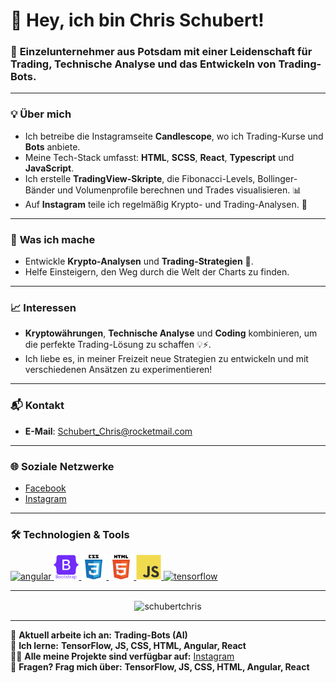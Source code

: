 # 👋 Hey, ich bin Chris Schubert!

### 🚀 **Einzelunternehmer** aus Potsdam mit einer Leidenschaft für **Trading**, **Technische Analyse** und das Entwickeln von **Trading-Bots**.

---

### 💡 Über mich
- Ich betreibe die Instagramseite **Candlescope**, wo ich Trading-Kurse und **Bots** anbiete.
- Meine Tech-Stack umfasst: **HTML**, **SCSS**, **React**, **Typescript** und **JavaScript**.
- Ich erstelle **TradingView-Skripte**, die Fibonacci-Levels, Bollinger-Bänder und Volumenprofile berechnen und Trades visualisieren. 📊
- Auf **Instagram** teile ich regelmäßig Krypto- und Trading-Analysen. 📱

---

### 🎯 **Was ich mache**
- Entwickle **Krypto-Analysen** und **Trading-Strategien** 🧠.
- Helfe Einsteigern, den Weg durch die Welt der Charts zu finden.

---

### 📈 **Interessen**
- **Kryptowährungen**, **Technische Analyse** und **Coding** kombinieren, um die perfekte Trading-Lösung zu schaffen 💡⚡.
- Ich liebe es, in meiner Freizeit neue Strategien zu entwickeln und mit verschiedenen Ansätzen zu experimentieren!

---

### 📬 Kontakt
- **E-Mail**: [Schubert_Chris@rocketmail.com](mailto:Schubert_Chris@rocketmail.com)  

---

### 🌐 Soziale Netzwerke
- [Facebook](https://fb.com/chris%20schubert)
- [Instagram](https://instagram.com/candlescope)

---

### 🛠️ Technologien & Tools
<p align="left"> 
<a href="https://angular.io" target="_blank" rel="noreferrer"> <img src="https://angular.io/assets/images/logos/angular/angular.svg" alt="angular" width="40" height="40"/> </a> 
<a href="https://getbootstrap.com" target="_blank" rel="noreferrer"> <img src="https://raw.githubusercontent.com/devicons/devicon/master/icons/bootstrap/bootstrap-plain-wordmark.svg" alt="bootstrap" width="40" height="40"/> </a> 
<a href="https://www.w3schools.com/css/" target="_blank" rel="noreferrer"> <img src="https://raw.githubusercontent.com/devicons/devicon/master/icons/css3/css3-original-wordmark.svg" alt="css3" width="40" height="40"/> </a> 
<a href="https://www.w3.org/html/" target="_blank" rel="noreferrer"> <img src="https://raw.githubusercontent.com/devicons/devicon/master/icons/html5/html5-original-wordmark.svg" alt="html5" width="40" height="40"/> </a> 
<a href="https://developer.mozilla.org/en-US/docs/Web/JavaScript" target="_blank" rel="noreferrer"> <img src="https://raw.githubusercontent.com/devicons/devicon/master/icons/javascript/javascript-original.svg" alt="javascript" width="40" height="40"/> </a> 
<a href="https://www.tensorflow.org" target="_blank" rel="noreferrer"> <img src="https://www.vectorlogo.zone/logos/tensorflow/tensorflow-icon.svg" alt="tensorflow" width="40" height="40"/> </a>
</p>

---

<p align="center">
<img align="center" src="https://github-readme-stats.vercel.app/api/top-langs?username=schubertchris&show_icons=true&locale=en&layout=compact" alt="schubertchris" />
</p>

---

🔭 **Aktuell arbeite ich an:** **Trading-Bots (AI)**  
🌱 **Ich lerne:** **TensorFlow, JS, CSS, HTML, Angular, React**  
👨‍💻 **Alle meine Projekte sind verfügbar auf:** [Instagram](https://www.instagram.com/candlescope/)  
💬 **Fragen? Frag mich über:** **TensorFlow, JS, CSS, HTML, Angular, React**
